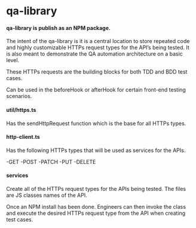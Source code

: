 # qa-library 

#### qa-library is publish as an NPM package. 

The intent of the qa-library is it is a central location to store repeated code and highly customizable HTTPs request types for the API’s being tested. It is also meant to demonstrate the QA automation architecture on a basic level.  

These HTTPs requests are the building blocks for both TDD and BDD test cases.  

Can be used in the beforeHook or afterHook for certain front-end testing scenarios.  

#### util/https.ts 
Has the sendHttpRequest function which is the base for all HTTPs types. 

#### http-client.ts 
Has the following HTTPs types that will be used as services for the APIs. 

-GET 
-POST 
-PATCH 
-PUT 
-DELETE 

#### services 
Create all of the HTTPs request types for the APIs being tested. The files are JS classes names of the API.  

Once an NPM install has been done. Engineers can then invoke the class and execute the desired HTTPs request type from the API when creating test cases. 